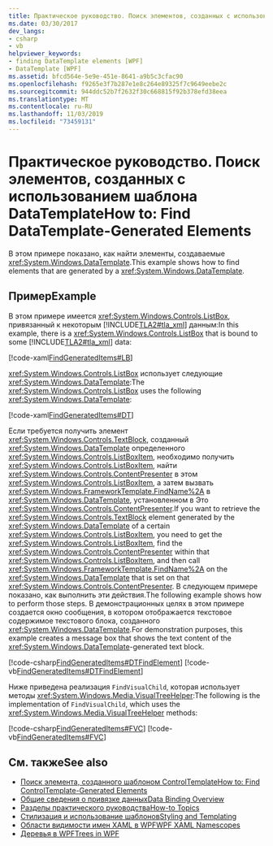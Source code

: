 ```yaml
---
title: Практическое руководство. Поиск элементов, созданных с использованием шаблона DataTemplate
ms.date: 03/30/2017
dev_langs:
- csharp
- vb
helpviewer_keywords:
- finding DataTemplate elements [WPF]
- DataTemplate [WPF]
ms.assetid: bfcd564e-5e9e-451e-8641-a9b5c3cfac90
ms.openlocfilehash: f9265e3f7b287e1e8c264e89325f7c9649eebe2c
ms.sourcegitcommit: 944ddc52b7f2632f30c668815f92b378efd38eea
ms.translationtype: MT
ms.contentlocale: ru-RU
ms.lasthandoff: 11/03/2019
ms.locfileid: "73459131"
---
```

# <a name="how-to-find-datatemplate-generated-elements"></a><span data-ttu-id="f1297-102">Практическое руководство. Поиск элементов, созданных с использованием шаблона DataTemplate</span><span class="sxs-lookup"><span data-stu-id="f1297-102">How to: Find DataTemplate-Generated Elements</span></span>
<span data-ttu-id="f1297-103">В этом примере показано, как найти элементы, создаваемые <xref:System.Windows.DataTemplate>.</span><span class="sxs-lookup"><span data-stu-id="f1297-103">This example shows how to find elements that are generated by a <xref:System.Windows.DataTemplate>.</span></span>  
  
## <a name="example"></a><span data-ttu-id="f1297-104">Пример</span><span class="sxs-lookup"><span data-stu-id="f1297-104">Example</span></span>  
 <span data-ttu-id="f1297-105">В этом примере имеется <xref:System.Windows.Controls.ListBox>, привязанный к некоторым [!INCLUDE[TLA2#tla_xml](../../../../includes/tla2sharptla-xml-md.md)] данным:</span><span class="sxs-lookup"><span data-stu-id="f1297-105">In this example, there is a <xref:System.Windows.Controls.ListBox> that is bound to some [!INCLUDE[TLA2#tla_xml](../../../../includes/tla2sharptla-xml-md.md)] data:</span></span>  
  
 [!code-xaml[FindGeneratedItems#LB](~/samples/snippets/csharp/VS_Snippets_Wpf/FindGeneratedItems/CSharp/Window1.xaml#lb)]  
  
 <span data-ttu-id="f1297-106"><xref:System.Windows.Controls.ListBox> использует следующие <xref:System.Windows.DataTemplate>:</span><span class="sxs-lookup"><span data-stu-id="f1297-106">The <xref:System.Windows.Controls.ListBox> uses the following <xref:System.Windows.DataTemplate>:</span></span>  
  
 [!code-xaml[FindGeneratedItems#DT](~/samples/snippets/csharp/VS_Snippets_Wpf/FindGeneratedItems/CSharp/Window1.xaml#dt)]  
  
 <span data-ttu-id="f1297-107">Если требуется получить элемент <xref:System.Windows.Controls.TextBlock>, созданный <xref:System.Windows.DataTemplate> определенного <xref:System.Windows.Controls.ListBoxItem>, необходимо получить <xref:System.Windows.Controls.ListBoxItem>, найти <xref:System.Windows.Controls.ContentPresenter> в этом <xref:System.Windows.Controls.ListBoxItem>, а затем вызвать <xref:System.Windows.FrameworkTemplate.FindName%2A> в <xref:System.Windows.DataTemplate>, установленном в Это <xref:System.Windows.Controls.ContentPresenter>.</span><span class="sxs-lookup"><span data-stu-id="f1297-107">If you want to retrieve the <xref:System.Windows.Controls.TextBlock> element generated by the <xref:System.Windows.DataTemplate> of a certain <xref:System.Windows.Controls.ListBoxItem>, you need to get the <xref:System.Windows.Controls.ListBoxItem>, find the <xref:System.Windows.Controls.ContentPresenter> within that <xref:System.Windows.Controls.ListBoxItem>, and then call <xref:System.Windows.FrameworkTemplate.FindName%2A> on the <xref:System.Windows.DataTemplate> that is set on that <xref:System.Windows.Controls.ContentPresenter>.</span></span> <span data-ttu-id="f1297-108">В следующем примере показано, как выполнить эти действия.</span><span class="sxs-lookup"><span data-stu-id="f1297-108">The following example shows how to perform those steps.</span></span> <span data-ttu-id="f1297-109">В демонстрационных целях в этом примере создается окно сообщения, в котором отображается текстовое содержимое текстового блока, созданного <xref:System.Windows.DataTemplate>.</span><span class="sxs-lookup"><span data-stu-id="f1297-109">For demonstration purposes, this example creates a message box that shows the text content of the <xref:System.Windows.DataTemplate>-generated text block.</span></span>  
  
 [!code-csharp[FindGeneratedItems#DTFindElement](~/samples/snippets/csharp/VS_Snippets_Wpf/FindGeneratedItems/CSharp/Window1.xaml.cs#dtfindelement)]
 [!code-vb[FindGeneratedItems#DTFindElement](~/samples/snippets/visualbasic/VS_Snippets_Wpf/FindGeneratedItems/VisualBasic/Window1.xaml.vb#dtfindelement)]  
  
 <span data-ttu-id="f1297-110">Ниже приведена реализация `FindVisualChild`, которая использует методы <xref:System.Windows.Media.VisualTreeHelper>:</span><span class="sxs-lookup"><span data-stu-id="f1297-110">The following is the implementation of `FindVisualChild`, which uses the <xref:System.Windows.Media.VisualTreeHelper> methods:</span></span>  
  
 [!code-csharp[FindGeneratedItems#FVC](~/samples/snippets/csharp/VS_Snippets_Wpf/FindGeneratedItems/CSharp/Window1.xaml.cs#fvc)]
 [!code-vb[FindGeneratedItems#FVC](~/samples/snippets/visualbasic/VS_Snippets_Wpf/FindGeneratedItems/VisualBasic/Window1.xaml.vb#fvc)]  
  
## <a name="see-also"></a><span data-ttu-id="f1297-111">См. также</span><span class="sxs-lookup"><span data-stu-id="f1297-111">See also</span></span>

- [<span data-ttu-id="f1297-112">Поиск элемента, созданного шаблоном ControlTemplate</span><span class="sxs-lookup"><span data-stu-id="f1297-112">How to: Find ControlTemplate-Generated Elements</span></span>](../controls/how-to-find-controltemplate-generated-elements.md)
- [<span data-ttu-id="f1297-113">Общие сведения о привязке данных</span><span class="sxs-lookup"><span data-stu-id="f1297-113">Data Binding Overview</span></span>](data-binding-overview.md)
- [<span data-ttu-id="f1297-114">Разделы практического руководства</span><span class="sxs-lookup"><span data-stu-id="f1297-114">How-to Topics</span></span>](data-binding-how-to-topics.md)
- [<span data-ttu-id="f1297-115">Стилизация и использование шаблонов</span><span class="sxs-lookup"><span data-stu-id="f1297-115">Styling and Templating</span></span>](../../../desktop-wpf/fundamentals/styles-templates-overview.md)
- [<span data-ttu-id="f1297-116">Области видимости имен XAML в WPF</span><span class="sxs-lookup"><span data-stu-id="f1297-116">WPF XAML Namescopes</span></span>](../advanced/wpf-xaml-namescopes.md)
- [<span data-ttu-id="f1297-117">Деревья в WPF</span><span class="sxs-lookup"><span data-stu-id="f1297-117">Trees in WPF</span></span>](../advanced/trees-in-wpf.md)
